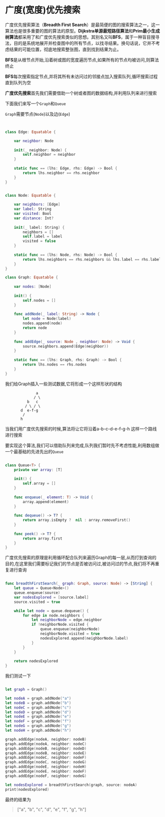 # 广度(宽度)优先搜索

广度优先搜索算法（**Breadth First Search**）是最简便的图的搜索算法之一，这一算法也是很多重要的图的算法的原型。**Dijkstra单源最短路径算法**和**Prim最小生成树算法**都采用了和广度优先搜索类似的思想。其别名又叫**BFS**，属于一种盲目搜寻法，目的是系统地展开并检查图中的所有节点，以找寻结果。换句话说，它并不考虑结果的可能位置，彻底地搜索整张图，直到找到结果为止。

**BFS**是从根节点开始,沿着树或图的宽度遍历节点,如果所有的节点均被访问,则算法终止

**BFS**每次搜索指定节点,并将其所有未访问过的邻接点加入搜索队列,循环搜索过程直到队列为空

**广度优先搜索**首先我们需要借助一个树或者图的数据结构,并利用队列来进行搜索

下面我们来写一个`Graph`和`Queue`

`Graph`需要节点(`Node`)以及边(`Edge`)

```swift


class Edge: Equatable {

    var neighbor: Node
    
    init(_ neighbor: Node) {
        self.neighbor = neighbor
    }
    
    static func == (lhs: Edge, rhs: Edge) -> Bool {
        return lhs.neighbor == rhs.neighbor
    }
}


class Node: Equatable {
    
    var neighbors: [Edge]
    var label: String
    var visited: Bool
    var distance: Int?
    
    init(_ label: String) {
        neighbors = []
        self.label = label
        visited = false
    }
    
    static func == (lhs: Node, rhs: Node) -> Bool {
        return lhs.neighbors == rhs.neighbors && lhs.label == rhs.label
    }
}

class Graph: Equatable {
    
    var nodes: [Node]
    
    init() {
        self.nodes = []
    }
    
    func addNode(_ label: String) -> Node {
        let node = Node(label)
        nodes.append(node)
        return node
    }
    
    func addEdge(_ source: Node , neighbor: Node) -> Void {
        source.neighbors.append(Edge(neighbor))
    }
    
    static func == (lhs: Graph, rhs: Graph) -> Bool {
        return lhs.nodes == rhs.nodes
    }
}

```

我们给Graph插入一些测试数据,它将形成一个这样形状的结构

```
		      a
		     / \
		  b   c
		 / \ / \ 
	   d  e-f-g
	    / 
	   h

```

当我们用广度优先搜索的时候,算法将让它将沿着a-b-c-d-e-f-g-h 这样一个路线进行搜索

要实现这个算法,我们可以借助队列来完成,队列我们暂时先不考虑性能,利用数组做一个最基础的先进先出的`Queue`

```swift

class Queue<T> {
    private var array: [T]
    
    init() {
        self.array = []
    }
    
    func enqueue(_ element: T) -> Void {
        array.append(element)
    }
    
    func dequeue() -> T? {
        return array.isEmpty ?  nil : array.removeFirst()
    }
    
    func peek() -> T? {
        return array.first
    }
}

```

广度优先搜索的原理是利用循环配合队列来遍历Graph的每一层,从而打到查询的目的,在这里我们需要标记我们的节点是否被访问过,被访问过的节点,我们将不再重复进行查询

```swift

func breadthFirstSearch(_ graph: Graph, source: Node) -> [String] {
    let queue = Queue<Node>()
    queue.enqueue(source)
    var nodesExplored = [source.label]
    source.visited = true

    while let node = queue.dequeue() {
        for edge in node.neighbors {
            let neighborNode = edge.neighbor
            if !neighborNode.visited {
                queue.enqueue(neighborNode)
                neighborNode.visited = true
                nodesExplored.append(neighborNode.label)
            }
        }
    }
    
    return nodesExplored
}

```

我们测试一下

```swift	

let graph = Graph()

let nodeA = graph.addNode("a")
let nodeB = graph.addNode("b")
let nodeC = graph.addNode("c")
let nodeD = graph.addNode("d")
let nodeE = graph.addNode("e")
let nodeF = graph.addNode("f")
let nodeG = graph.addNode("g")
let nodeH = graph.addNode("h")

graph.addEdge(nodeA, neighbor: nodeB)
graph.addEdge(nodeA, neighbor: nodeC)
graph.addEdge(nodeB, neighbor: nodeD)
graph.addEdge(nodeB, neighbor: nodeE)
graph.addEdge(nodeC, neighbor: nodeF)
graph.addEdge(nodeC, neighbor: nodeG)
graph.addEdge(nodeE, neighbor: nodeH)
graph.addEdge(nodeE, neighbor: nodeF)
graph.addEdge(nodeF, neighbor: nodeG)

let nodesExplored = breadthFirstSearch(graph, source: nodeA)
print(nodesExplored)

```

最终的结果为

>["a", "b", "c", "d", "e", "f", "g", "h"]


